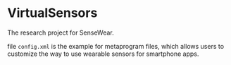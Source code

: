 # VirtualSensors

The research project for SenseWear.

file `config.xml` is the example for metaprogram files, which allows users to customize the way to use wearable sensors for smartphone apps.
